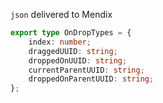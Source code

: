 `json` delivered to Mendix

```ts
export type OnDropTypes = {
    index: number;
    draggedUUID: string;
    droppedOnUUID: string;
    currentParentUUID: string;
    droppedOnParentUUID: string;
};
```
